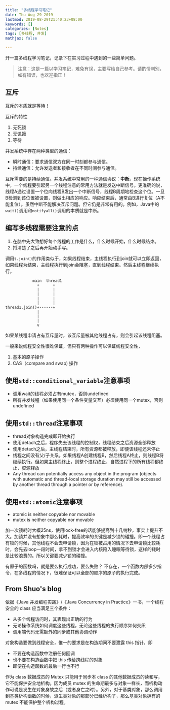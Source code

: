 ```yaml
---
title: "多线程学习笔记"
date: Thu Aug 29 2019
lastmod: 2019-08-29T21:40:23+08:00
keywords: []
categories: [Notes]
tags: [多线程, 并发]
mathjax: false

---
```


开一篇多线程学习笔记，记录下在实习过程中遇到的一些简单问题。

> 注意：这是一篇以学习笔记，难免有误，主要写给自己参考。请酌情判别，如有错误，也欢迎指正！

## 互斥

互斥的本质就是等待！

互斥的特性

1. 无死锁
2. 无饥饿
3. 等待

并发系统中存在两种类型的通信：

- 瞬时通信：要求通信双方在同一时刻都参与通信。
- 持续通信：允许发送者和接收者在不同时间参与通信。

互斥需要的是持续通信。并发系统中常用的一种通信协议：**中断**。现在操作系统中，一个线程要引起另一个线程注意的常用方法就是发送中断信号。更准确的说，线程A通过设置一个位向线程B发出一个中断信号，线程B周期地检查这个位。一旦B检测到该位置被设置，则做出相应的响应。响应结束后，通常由B进行复位（A不能复位）。虽然中断不能解决互斥问题。但它仍是非常有用的。例如，Java中的`wait()`调用和`notifyall()`调用的本质就是中断。

## 编写多线程需要注意的点

1. 在脑中先大致想好每个线程的工作是什么，什么时候开始，什么时候结束。
2. 捋清楚了之后再开始动手写。

调用`t.join()`的作用类似于，如果线程结束，主线程执行到join就可以立即返回，如果线程为结束，主线程执行到join会阻塞，直到线程结束。然后主线程继续执行。
```
            main  thread1
              +      +
              |      |
              |      |
              |      |
              |      |
thread1.join()+------+
              |
              |
              |
              v
```

如果某线程申请占有互斥量时，该互斥量被其他线程占有，则会引起该线程阻塞。

一般来说线程安全性很难保证，但只有两种操作可以保证线程安全性，

1. 基本的原子操作
2. CAS（compare and swap) 操作

## 使用`std::conditional_variable`注意事项

- 调用wait的线程必须占有mutex，否则undefined
- 所有并发线程（如果使用同一个条件变量交互）必须使用同一个mutex，否则undefined

## 使用`std::thread`注意事项

- thread对象构造完成即开始执行
- 使用detach之后，程序失去该线程的控制权，线程结束之后资源全部释放
- 使用detach之后，主线程结束时，所有资源都被释放，即便该线程还未停止
- 线程之间没有父/子关系。如果线程A创建线程B，然后线程A终止，则线程B将继续执行。但如果主线程终止，则整个进程终止，自然进程下的所有线程都终止，资源释放
- Any thread can potentially access any object in the program (objects with automatic and thread-local storage duration may still be accessed by another thread through a pointer or by reference).

## 使用`std::atomic`注意事项

- atomic is neither copyable nor movable
- mutex is neither copyable nor movable

加一次锁耗时大概25ns，使用lock-free的话能够提高到十几纳秒，事实上提升不大。加锁并没有想象中那么耗时，提高效率的关键是减少锁的碰撞。即一个线程占有锁的时候，其他线程不会去申请锁，因为在锁被占用的情况下去申请锁比较耗时，会先去loop一段时间，拿不到锁才会进入内核陷入睡眠等待锁，这样的耗时是比较浪费的。所以关键要减少锁的碰撞。

有原子的函数吗，就是要么执行成功，要么失败？
不存在，一个函数内部多少指令，在多线程的情况下，很难保证可以全部的顺序的原子的执行完成。

## From Shuo's blog

依据《Java 并发编程实践》/《Java Concurrency in Practice》一书，一个线程安全的 class 应当满足三个条件：

- 从多个线程访问时，其表现出正确的行为
- 无论操作系统如何调度这些线程，无论这些线程的执行顺序如何交织
- 调用端代码无需额外的同步或其他协调动作

对象构造要做到线程安全，惟一的要求是在构造期间不要泄露 this 指针，即

- 不要在构造函数中注册任何回调
- 也不要在构造函数中把 this 传给跨线程的对象
- 即便在构造函数的最后一行也不行

作为 class 数据成员的 Mutex 只能用于同步本 class 的其他数据成员的读和写，它不能保护安全地析构。因为成员 mutex 的生命期最多与对象一样长，而析构动作可说是发生在对象身故之后（或者身亡之时）。另外，对于基类对象，那么调用到基类析构函数的时候，派生类对象的那部分已经析构了，那么基类对象拥有的 mutex 不能保护整个析构过程。
